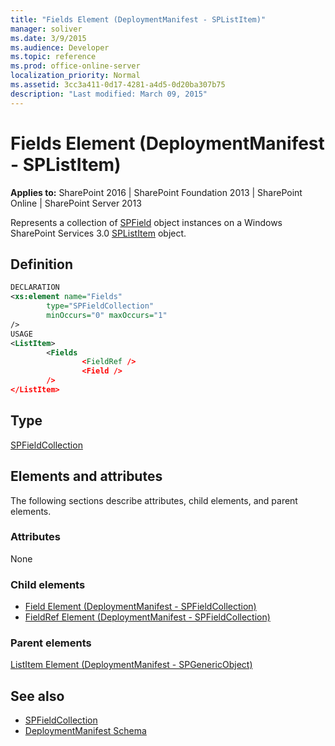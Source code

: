 ```yaml
---
title: "Fields Element (DeploymentManifest - SPListItem)"
manager: soliver
ms.date: 3/9/2015
ms.audience: Developer
ms.topic: reference
ms.prod: office-online-server
localization_priority: Normal
ms.assetid: 3cc3a411-0d17-4281-a4d5-0d20ba307b75
description: "Last modified: March 09, 2015"
---
```


# Fields Element (DeploymentManifest - SPListItem)

**Applies to:** SharePoint 2016 | SharePoint Foundation 2013 | SharePoint Online | SharePoint Server 2013 
  
Represents a collection of [SPField](https://msdn.microsoft.com/library/Microsoft.SharePoint.SPField.aspx) object instances on a Windows SharePoint Services 3.0 [SPListItem](https://msdn.microsoft.com/library/Microsoft.SharePoint.SPListItem.aspx) object. 

## Definition

```XML
DECLARATION
<xs:element name="Fields" 
        type="SPFieldCollection" 
        minOccurs="0" maxOccurs="1" 
/>
USAGE
<ListItem>
        <Fields 
                <FieldRef />
                <Field />
        />
</ListItem>

```

## Type

[SPFieldCollection](https://msdn.microsoft.com/library/Microsoft.SharePoint.SPFieldCollection.aspx)
  
## Elements and attributes

The following sections describe attributes, child elements, and parent elements.

### Attributes

None
   
### Child elements

- [Field Element (DeploymentManifest - SPFieldCollection)](field-element-deploymentmanifestspfieldcollection.md)
- [FieldRef Element (DeploymentManifest - SPFieldCollection)](fieldref-element-deploymentmanifestspfieldcollection.md)
   
### Parent elements

[ListItem Element (DeploymentManifest - SPGenericObject)](listitem-element-deploymentmanifestspgenericobject.md)
   
## See also

- [SPFieldCollection](https://msdn.microsoft.com/library/Microsoft.SharePoint.SPFieldCollection.aspx)
- [DeploymentManifest Schema](deploymentmanifest-schema.md)

